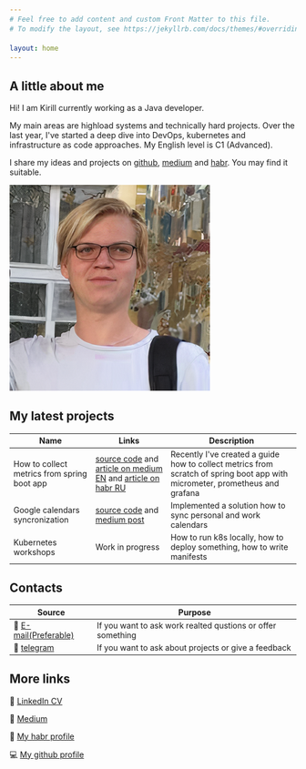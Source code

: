 ```yaml
---
# Feel free to add content and custom Front Matter to this file.
# To modify the layout, see https://jekyllrb.com/docs/themes/#overriding-theme-defaults

layout: home
---
```

## __A little about me__

Hi! I am Kirill currently working as a Java developer.

My main areas are highload systems and technically hard projects. Over the last year, I've started a deep dive into DevOps, kubernetes and infrastructure as code approaches. My English level is C1 (Advanced).

I share my ideas and projects on [github](https://github.com/Kirya522), [medium](https://kirya522.medium.com/) and [habr](https://habr.com/ru/users/kirya522/). You may find it suitable.

<img src="img/me.png">

## My latest projects

| Name | Links | Description |
|-------|--------|---------|
| How to collect metrics from spring boot app | [source code](https://github.com/Kirya522/medium-posts/tree/main/java/spring-metrics ) and [article on medium EN](https://kirya522.medium.com/how-to-collect-metrics-from-spring-boot-application-with-micrometer-prometheus-and-grafana-full-82d87fb7a2ec) and [article on habr RU](https://habr.com/ru/post/548700/) | Recently I've created a guide how to collect metrics from scratch of spring boot app with micrometer, prometheus and grafana |
| Google calendars syncronization | [source code](https://github.com/Kirya522/calendar-syncer) and [medium post](https://kirya522.medium.com/google-calendars-synchronization-c0e1971dbb49) | Implemented a solution how to sync personal and work calendars |
| Kubernetes workshops| Work in progress | How to run k8s locally, how to deploy something, how to write manifests |

## Contacts

| Source | Purpose |
|-------|--------|
| :e-mail: [E-mail(Preferable)](mailto:kirya522@gmail.com)  | If you want to ask work realted qustions or offer something  |
| :briefcase: [telegram](https://t.me/kirill_grishchuk) | If you want to ask about projects or give a feedback |

## More links

:bell: [LinkedIn CV](https://www.linkedin.com/in/kirill-grishchuk/)

:dart: [Medium](https://kirya522.medium.com/)

:paperclip: [My habr profile](https://habr.com/ru/users/kirya522/)

:computer: [My github profile](https://github.com/Kirya522)
